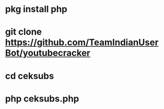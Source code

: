 # pkg install php

# git clone https://github.com/TeamIndianUserBot/youtubecracker

# cd ceksubs

# php ceksubs.php <URL YOUTUBE>
